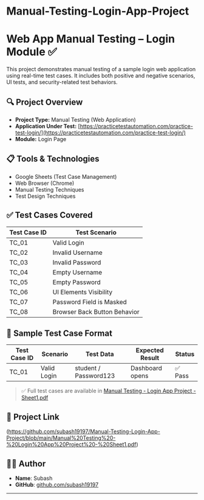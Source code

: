 # Manual-Testing-Login-App-Project
# Web App Manual Testing – Login Module ✅

This project demonstrates manual testing of a sample login web application using real-time test cases. It includes both positive and negative scenarios, UI tests, and security-related test behaviors.

## 🔍 Project Overview
- **Project Type:** Manual Testing (Web Application)
- **Application Under Test:** [https://practicetestautomation.com/practice-test-login/](https://practicetestautomation.com/practice-test-login/)
- **Module:** Login Page

## 📋 Tools & Technologies
- Google Sheets (Test Case Management)
- Web Browser (Chrome)
- Manual Testing Techniques
- Test Design Techniques

## ✅ Test Cases Covered

| Test Case ID | Test Scenario                      |
|--------------|-------------------------------------|
| TC_01        | Valid Login                         |
| TC_02        | Invalid Username                    |
| TC_03        | Invalid Password                    |
| TC_04        | Empty Username                      |
| TC_05        | Empty Password                      |
| TC_06        | UI Elements Visibility              |
| TC_07        | Password Field is Masked            |
| TC_08        | Browser Back Button Behavior        |

## 📄 Sample Test Case Format

| Test Case ID | Scenario       | Test Data       | Expected Result       | Status |
|--------------|----------------|-----------------|------------------------|--------|
| TC_01        | Valid Login    | student / Password123 | Dashboard opens | ✅ Pass |

> ✅ Full test cases are available in [Manual Testing - Login App Project - Sheet1.pdf](#)  


## 📎 Project Link
(https://github.com/subash19197/Manual-Testing-Login-App-Project/blob/main/Manual%20Testing%20-%20Login%20App%20Project%20-%20Sheet1.pdf)

## 🙋‍♂️ Author
- **Name**: Subash  
- **GitHub**: [github.com/subash19197](https://github.com/subash19197)

---

